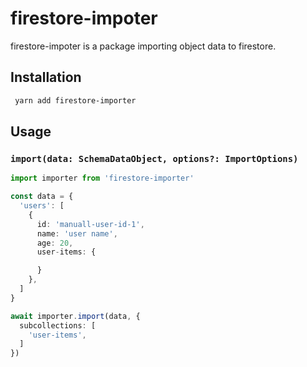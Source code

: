 # firestore-impoter

firestore-impoter is a package importing object data to firestore.

## Installation

```sh
 yarn add firestore-importer

```

## Usage


### ```import(data: SchemaDataObject, options?: ImportOptions)```

```ts
import importer from 'firestore-importer'

const data = {
  'users': [
    {
      id: 'manuall-user-id-1',
      name: 'user name',
      age: 20,
      user-items: {

      }
    },
  ]
}

await importer.import(data, {
  subcollections: [
    'user-items',
  ]
})

```
